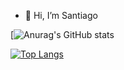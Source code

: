 - 👋 Hi, I’m Santiago

[![Anurag's GitHub stats](https://github-readme-stats.vercel.app/api?username=SaFernandezC&count_private=true&show_icons=true&theme=radical)

[![Top Langs](https://github-readme-stats.vercel.app/api/top-langs/?username=SaFernandezC)](https://github.com/anuraghazra/github-readme-stats)

<!---
SaFernandezC/SaFernandezC is a ✨ special ✨ repository because its `README.md` (this file) appears on your GitHub profile.
You can click the Preview link to take a look at your changes.
--->
